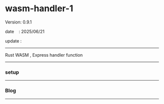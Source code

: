 ﻿# wasm-handler-1

 Version: 0.9.1


 date    : 2025/06/21

 update :

***

Rust WASM , Express handler function


***
### setup


***
### Blog

***

